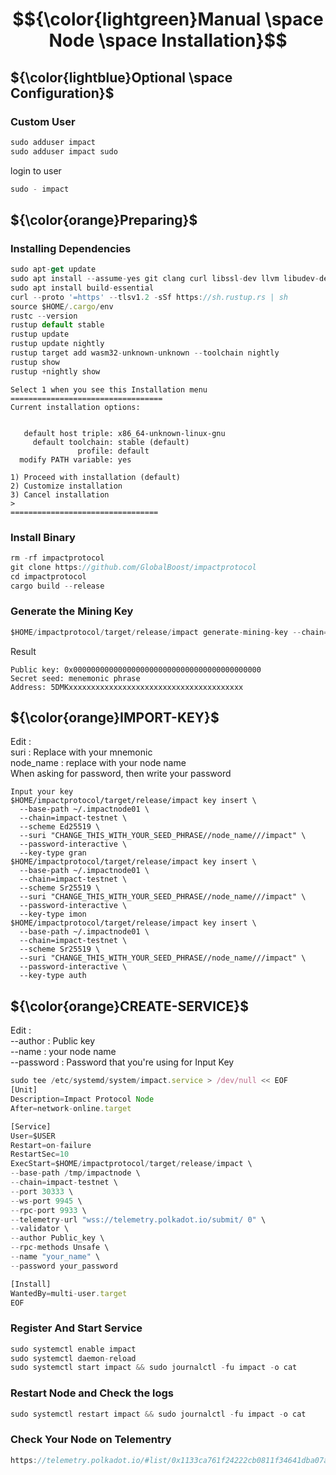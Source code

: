 # $${\color{lightgreen}Manual \space Node \space Installation}$$

## ${\color{lightblue}Optional \space Configuration}$
### Custom User

```javascript
sudo adduser impact
sudo adduser impact sudo
```
login to user
```javascript
sudo - impact
```
 
## ${\color{orange}Preparing}$	
### Installing Dependencies

```javascript
sudo apt-get update
sudo apt install --assume-yes git clang curl libssl-dev llvm libudev-dev make protobuf-compiler
sudo apt install build-essential
curl --proto '=https' --tlsv1.2 -sSf https://sh.rustup.rs | sh
source $HOME/.cargo/env
rustc --version
rustup default stable
rustup update
rustup update nightly
rustup target add wasm32-unknown-unknown --toolchain nightly
rustup show
rustup +nightly show
```
```
Select 1 when you see this Installation menu
==================================
Current installation options:


   default host triple: x86_64-unknown-linux-gnu
     default toolchain: stable (default)
               profile: default
  modify PATH variable: yes

1) Proceed with installation (default)
2) Customize installation
3) Cancel installation
>
=================================
```

### Install Binary
```javascript
rm -rf impactprotocol
git clone https://github.com/GlobalBoost/impactprotocol
cd impactprotocol
cargo build --release
```

### Generate the Mining Key
```javascript
$HOME/impactprotocol/target/release/impact generate-mining-key --chain=impact-testnet
```
Result
```
Public key: 0x000000000000000000000000000000000000000000
Secret seed: menemonic phrase
Address: 5DMKxxxxxxxxxxxxxxxxxxxxxxxxxxxxxxxxxxxxxxx
```

## ${\color{orange}IMPORT-KEY}$

Edit :<br>
suri : Replace with your mnemonic<br>
node_name : replace with your node name<br>
When asking for password, then write your password
```
Input your key
$HOME/impactprotocol/target/release/impact key insert \
  --base-path ~/.impactnode01 \
  --chain=impact-testnet \
  --scheme Ed25519 \
  --suri "CHANGE_THIS_WITH_YOUR_SEED_PHRASE//node_name///impact" \
  --password-interactive \
  --key-type gran
$HOME/impactprotocol/target/release/impact key insert \
  --base-path ~/.impactnode01 \
  --chain=impact-testnet \
  --scheme Sr25519 \
  --suri "CHANGE_THIS_WITH_YOUR_SEED_PHRASE//node_name///impact" \
  --password-interactive \
  --key-type imon
$HOME/impactprotocol/target/release/impact key insert \
  --base-path ~/.impactnode01 \
  --chain=impact-testnet \
  --scheme Sr25519 \
  --suri "CHANGE_THIS_WITH_YOUR_SEED_PHRASE//node_name///impact" \
  --password-interactive \
  --key-type auth
```

## ${\color{orange}CREATE-SERVICE}$
Edit :<br>
--author : Public key<br>
--name : your node name<br>
--password : Password that you're using for Input Key<br>

```javascript
sudo tee /etc/systemd/system/impact.service > /dev/null << EOF
[Unit]
Description=Impact Protocol Node
After=network-online.target

[Service]
User=$USER
Restart=on-failure
RestartSec=10
ExecStart=$HOME/impactprotocol/target/release/impact \
--base-path /tmp/impactnode \
--chain=impact-testnet \
--port 30333 \
--ws-port 9945 \
--rpc-port 9933 \
--telemetry-url "wss://telemetry.polkadot.io/submit/ 0" \
--validator \
--author Public_key \
--rpc-methods Unsafe \
--name "your_name" \
--password your_password

[Install]
WantedBy=multi-user.target
EOF
```

### Register And Start Service
```javascript
sudo systemctl enable impact
sudo systemctl daemon-reload
sudo systemctl start impact && sudo journalctl -fu impact -o cat
```


### Restart Node and Check the logs
```javascript
sudo systemctl restart impact && sudo journalctl -fu impact -o cat
```
### Check Your Node on Telementry
```javascript
https://telemetry.polkadot.io/#list/0x1133ca761f24222cb0811f34641dba07acd88c77bd9f30a23a99c2cba233cb91
```
